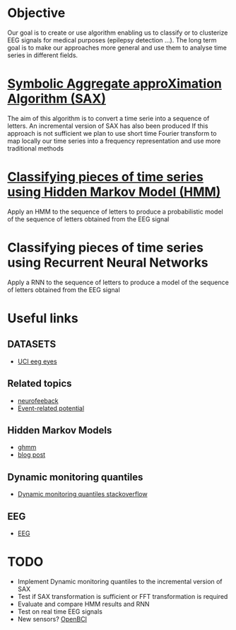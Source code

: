 # Objective

Our goal is to create or use algorithm enabling us to classify or to clusterize EEG signals for medical purposes (epilepsy detection ...).
The long term goal is to make our approaches more general and use them to analyse time series in different fields.

# [Symbolic Aggregate approXimation Algorithm (SAX)](https://timeseriesanalysis.github.io/static_SAX.html)
The aim of this algorithm is to convert a time serie into a sequence of letters. An incremental version of SAX has also been produced
If this approach is not sufficient we plan to use short time Fourier transform to map locally our time series
into a frequency representation and use more traditional methods

# [Classifying pieces of time series using Hidden Markov Model (HMM)](https://timeseriesanalysis.github.io/HMM.html)
Apply an HMM to the sequence of letters to produce a probabilistic model of the sequence of letters obtained from the EEG signal

# Classifying pieces of time series using Recurrent Neural Networks
Apply a RNN to the sequence of letters to produce a model of the sequence of letters obtained from the EEG signal

# Useful links
## DATASETS
+ [UCI eeg eyes](https://archive.ics.uci.edu/ml/datasets/EEG+Eye+State)

## Related topics
+ [neurofeeback](https://en.wikipedia.org/wiki/Neurofeedback)
+ [Event-related potential](https://en.wikipedia.org/wiki/Event-related_potential)

## Hidden Markov Models
+ [ghmm](http://ghmm.org)
+ [blog post](http://aimotion.blogspot.fr/2011/05/hidden-markov-models.html)

## Dynamic monitoring quantiles
+ [Dynamic monitoring quantiles stackoverflow](http://stats.stackexchange.com/questions/7959/algorithm-to-dynamically-monitor-quantiles)

## EEG
+ [EEG](http://emedicine.medscape.com/article/1139332-overview#a2)

# TODO
+ Implement Dynamic monitoring quantiles to the incremental version of SAX
+ Test if SAX transformation is sufficient or FFT transformation is required
+ Evaluate and compare HMM results and RNN 
+ Test on real time EEG signals
+ New sensors? [OpenBCI](https://shop.openbci.com/collections/frontpage/products/pre-order-ganglion-board?variant=13461804483)
